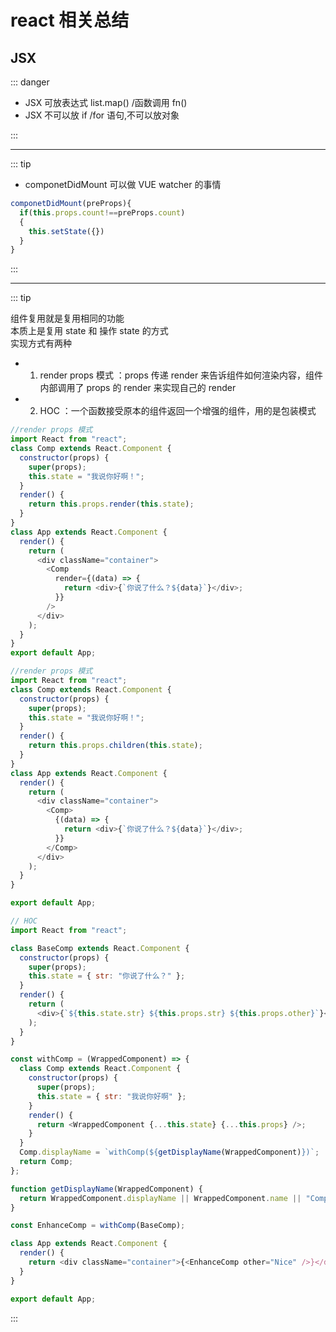 # react 相关总结

## JSX

::: danger

- JSX 可放表达式 list.map() /函数调用 fn()
- JSX 不可以放 if /for 语句,不可以放对象

:::

---

::: tip

- componetDidMount 可以做 VUE watcher 的事情

```javascript
componetDidMount(preProps){
  if(this.props.count!==preProps.count)
  {
    this.setState({})
  }
}
```

:::

---

::: tip

组件复用就是复用相同的功能  
本质上是复用 state 和 操作 state 的方式  
实现方式有两种

- 1. render props 模式 ：props 传递 render 来告诉组件如何渲染内容，组件内部调用了 props 的 render 来实现自己的 render
- 2. HOC ：一个函数接受原本的组件返回一个增强的组件，用的是包装模式

```javascript
//render props 模式
import React from "react";
class Comp extends React.Component {
  constructor(props) {
    super(props);
    this.state = "我说你好啊！";
  }
  render() {
    return this.props.render(this.state);
  }
}
class App extends React.Component {
  render() {
    return (
      <div className="container">
        <Comp
          render={(data) => {
            return <div>{`你说了什么？${data}`}</div>;
          }}
        />
      </div>
    );
  }
}
export default App;
```

```javascript
//render props 模式
import React from "react";
class Comp extends React.Component {
  constructor(props) {
    super(props);
    this.state = "我说你好啊！";
  }
  render() {
    return this.props.children(this.state);
  }
}
class App extends React.Component {
  render() {
    return (
      <div className="container">
        <Comp>
          {(data) => {
            return <div>{`你说了什么？${data}`}</div>;
          }}
        </Comp>
      </div>
    );
  }
}

export default App;
```

```javascript
// HOC
import React from "react";

class BaseComp extends React.Component {
  constructor(props) {
    super(props);
    this.state = { str: "你说了什么？" };
  }
  render() {
    return (
      <div>{`${this.state.str} ${this.props.str} ${this.props.other}`}</div>
    );
  }
}

const withComp = (WrappedComponent) => {
  class Comp extends React.Component {
    constructor(props) {
      super(props);
      this.state = { str: "我说你好啊" };
    }
    render() {
      return <WrappedComponent {...this.state} {...this.props} />;
    }
  }
  Comp.displayName = `withComp(${getDisplayName(WrappedComponent)})`;
  return Comp;
};

function getDisplayName(WrappedComponent) {
  return WrappedComponent.displayName || WrappedComponent.name || "Component";
}

const EnhanceComp = withComp(BaseComp);

class App extends React.Component {
  render() {
    return <div className="container">{<EnhanceComp other="Nice" />}</div>;
  }
}

export default App;
```

:::

